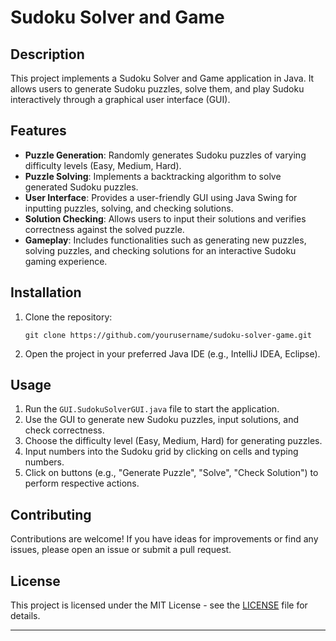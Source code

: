 # Sudoku Solver and Game

## Description
This project implements a Sudoku Solver and Game application in Java. It allows users to generate Sudoku puzzles, solve them, and play Sudoku interactively through a graphical user interface (GUI).

## Features
- **Puzzle Generation**: Randomly generates Sudoku puzzles of varying difficulty levels (Easy, Medium, Hard).
- **Puzzle Solving**: Implements a backtracking algorithm to solve generated Sudoku puzzles.
- **User Interface**: Provides a user-friendly GUI using Java Swing for inputting puzzles, solving, and checking solutions.
- **Solution Checking**: Allows users to input their solutions and verifies correctness against the solved puzzle.
- **Gameplay**: Includes functionalities such as generating new puzzles, solving puzzles, and checking solutions for an interactive Sudoku gaming experience.

## Installation
1. Clone the repository:
   ```
   git clone https://github.com/yourusername/sudoku-solver-game.git
   ```
2. Open the project in your preferred Java IDE (e.g., IntelliJ IDEA, Eclipse).

## Usage
1. Run the `GUI.SudokuSolverGUI.java` file to start the application.
2. Use the GUI to generate new Sudoku puzzles, input solutions, and check correctness.
3. Choose the difficulty level (Easy, Medium, Hard) for generating puzzles.
4. Input numbers into the Sudoku grid by clicking on cells and typing numbers.
5. Click on buttons (e.g., "Generate Puzzle", "Solve", "Check Solution") to perform respective actions.

## Contributing
Contributions are welcome! If you have ideas for improvements or find any issues, please open an issue or submit a pull request.

## License
This project is licensed under the MIT License - see the [LICENSE](LICENSE) file for details.

---
